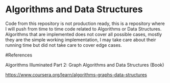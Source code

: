 # Algorithms and Data Structures
Code from this repository is not production ready, 
this is a repository where I will push from time to time code related to Algorithms or
Data Structures.
Algorithms that are implemented does not cover all possible cases, mostly they are the
simple working implementation, I may take care about their running time but did not take care
to cover edge cases.


#References

Algorithms Illuminated Part 2: Graph Algorithms and Data Structures (Book)

https://www.coursera.org/learn/algorithms-graphs-data-structures